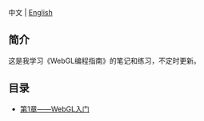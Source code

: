 中文 | [English](./README.md)

## 简介

这是我学习《WebGL编程指南》的笔记和练习，不定时更新。

## 目录
- [第1章——WebGL入门](https://segmentfault.com/a/1190000015889110)